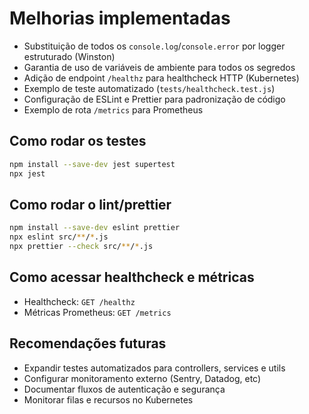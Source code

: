# Melhorias implementadas

- Substituição de todos os `console.log`/`console.error` por logger estruturado (Winston)
- Garantia de uso de variáveis de ambiente para todos os segredos
- Adição de endpoint `/healthz` para healthcheck HTTP (Kubernetes)
- Exemplo de teste automatizado (`tests/healthcheck.test.js`)
- Configuração de ESLint e Prettier para padronização de código
- Exemplo de rota `/metrics` para Prometheus

## Como rodar os testes

```bash
npm install --save-dev jest supertest
npx jest
```

## Como rodar o lint/prettier

```bash
npm install --save-dev eslint prettier
npx eslint src/**/*.js
npx prettier --check src/**/*.js
```

## Como acessar healthcheck e métricas

- Healthcheck: `GET /healthz`
- Métricas Prometheus: `GET /metrics`

## Recomendações futuras
- Expandir testes automatizados para controllers, services e utils
- Configurar monitoramento externo (Sentry, Datadog, etc)
- Documentar fluxos de autenticação e segurança
- Monitorar filas e recursos no Kubernetes
